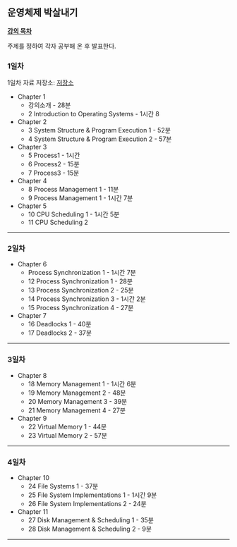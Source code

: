 ## 운영체제 박살내기

**[강의 목차](https://github.com/smothly/OS-study-7week-challenge#%EA%B0%95%EC%9D%98-%EB%AA%A9%EC%B0%A8)**

주제를 정하여 각자 공부해 온 후 발표한다. 

### 1일차

1일차 자료 저장소: [저장소]()

- Chapter 1
    - 강의소개 - 28분
    - 2 Introduction to Operating Systems - 1시간 8
- Chapter 2
    - 3 System Structure & Program Execution 1 - 52분
    - 4 System Structure & Program Execution 2 - 57분
- Chapter 3
    - 5 Process1 - 1시간
    - 6 Process2 - 15분
    - 7 Process3 - 15분
- Chapter 4
    - 8 Process Management 1 - 11분
    - 9 Process Management 1 - 1시간 7분
- Chapter 5
    - 10 CPU Scheduling 1 - 1시간 5분
    - 11 CPU Scheduling 2

---

### 2일차

- Chapter 6
    - Process Synchronization 1 - 1시간 7분
    - 12 Process Synchronization 1 - 28분
    - 13 Process Synchronization 2 - 25분
    - 14 Process Synchronization 3 - 1시간 2분
    - 15 Process Synchronization 4 - 27분
- Chapter 7
    - 16 Deadlocks 1 - 40분
    - 17 Deadlocks 2 - 37분

---

### 3일차

- Chapter 8
    - 18 Memory Management 1 - 1시간 6분
    - 19 Memory Management 2 - 48분
    - 20 Memory Management 3 - 39분
    - 21 Memory Management 4 - 27분
- Chapter 9
    - 22 Virtual Memory 1 - 44분
    - 23 Virtual Memory 2 - 57분

---

### 4일차

- Chapter 10
    - 24 File Systems 1 - 37분
    - 25 File System Implementations 1 - 1시간 9분
    - 26 File System Implementations 2 - 24분
- Chapter 11
    - 27 Disk Management & Scheduling 1 - 35분
    - 28 Disk Management & Scheduling 2 - 9분

---
